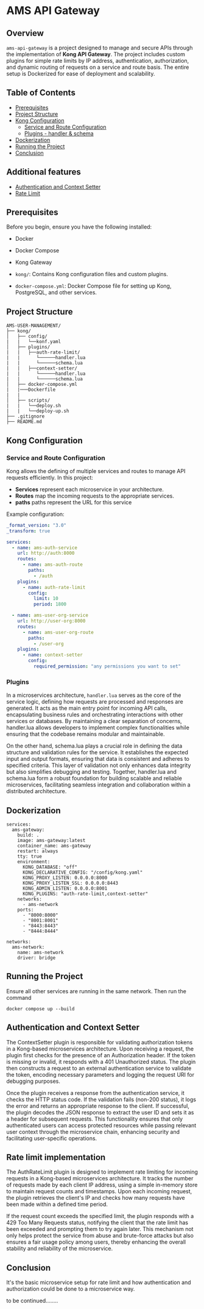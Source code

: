 # AMS API Gateway

## Overview

`ams-api-gateway` is a project designed to manage and secure APIs through the implementation of **Kong API Gateway**. The project includes custom plugins for  simple rate limits by IP address, authentication, authorization, and dynamic routing of requests on a service and route basis. The entire setup is Dockerized for ease of deployment and scalability.

## Table of Contents

- [Prerequisites](#prerequisites)
- [Project Structure](#project-structure)
- [Kong Configuration](#kong-configuration)
  - [Service and Route Configuration](#service-and-route-configuration)
  - [Plugins - handler & schema](#plugins)
- [Dockerization](#dockerization)
- [Running the Project](#running-the-project)
- [Conclusion](#conclusion)

## Additional features
- [Authentication and Context Setter](#authentication-and-context-setter)
- [Rate Limit](#rate-limit-implementation)

## Prerequisites

Before you begin, ensure you have the following installed:

- Docker
- Docker Compose
- Kong Gateway


- `kong/`: Contains Kong configuration files and custom plugins.
- `docker-compose.yml`: Docker Compose file for setting up Kong, PostgreSQL, and other services.

## Project Structure
```
AMS-USER-MANAGEMENT/
├── kong/
│   ├── config/
|   |   └──konf.yaml
│   ├── plugins/
|   |   ├──auth-rate-limit/
|   |      └──────handler.lua
|   |      └──────schema.lua
|   |   ├──context-setter/
|   |      └──────handler.lua
|   |      └──────schema.lua
│   ├── docker-compose.yml
|   |───Dockerfile
|   |
│   ├── scripts/
|   |   └──deploy.sh
|   |   └──deploy-up.sh
├── .gitignore
├── README.md
```


## Kong Configuration

### Service and Route Configuration

Kong allows the defining of multiple services and routes to manage API requests efficiently. In this project:

- **Services** represent each microservice in your architecture.
- **Routes** map the incoming requests to the appropriate services.
- **paths** paths represent the URL for this service

Example configuration:

```yaml
_format_version: "3.0"
_transform: true

services:
  - name: ams-auth-service
    url: http://auth:8000
    routes:
      - name: ams-auth-route
        paths:
          - /auth
    plugins:
      - name: auth-rate-limit
        config:
          limit: 10
          period: 1800

  - name: ams-user-org-service
    url: http://user-org:8000
    routes:
      - name: ams-user-org-route
        paths:
          - /user-org
    plugins:
      - name: context-setter
        config:
          required_permission: "any permissions you want to set"

```

### Plugins
In a microservices architecture, ```handler.lua``` serves as the core of the service logic, defining how requests are processed and responses are generated. It acts as the main entry point for incoming API calls, encapsulating business rules and orchestrating interactions with other services or databases. By maintaining a clear separation of concerns, handler.lua allows developers to implement complex functionalities while ensuring that the codebase remains modular and maintainable.

On the other hand, schema.lua plays a crucial role in defining the data structure and validation rules for the service. It establishes the expected input and output formats, ensuring that data is consistent and adheres to specified criteria. This layer of validation not only enhances data integrity but also simplifies debugging and testing. Together, handler.lua and schema.lua form a robust foundation for building scalable and reliable microservices, facilitating seamless integration and collaboration within a distributed architecture.


## Dockerization
```
services:
  ams-gateway:
    build: .
    image: ams-gateway:latest
    container_name: ams-gateway
    restart: always
    tty: true
    environment:
      KONG_DATABASE: "off"
      KONG_DECLARATIVE_CONFIG: "/config/kong.yaml"
      KONG_PROXY_LISTEN: 0.0.0.0:8000
      KONG_PROXY_LISTEN_SSL: 0.0.0.0:8443
      KONG_ADMIN_LISTEN: 0.0.0.0:8001
      KONG_PLUGINS: "auth-rate-limit,context-setter"
    networks:
      - ams-network
    ports:
      - "8000:8000"
      - "8001:8001"
      - "8443:8443"
      - "8444:8444"

networks:
  ams-network:
    name: ams-network
    driver: bridge

```

## Running the Project
Ensure all other services are running in the same network. Then run the command
```
docker compose up --build
```

## Authentication and Context Setter
The ContextSetter plugin is responsible for validating authorization tokens in a Kong-based microservices architecture. Upon receiving a request, the plugin first checks for the presence of an Authorization header. If the token is missing or invalid, it responds with a 401 Unauthorized status. The plugin then constructs a request to an external authentication service to validate the token, encoding necessary parameters and logging the request URI for debugging purposes.

Once the plugin receives a response from the authentication service, it checks the HTTP status code. If the validation fails (non-200 status), it logs the error and returns an appropriate response to the client. If successful, the plugin decodes the JSON response to extract the user ID and sets it as a header for subsequent requests. This functionality ensures that only authenticated users can access protected resources while passing relevant user context through the microservice chain, enhancing security and facilitating user-specific operations.

## Rate limit implementation
The AuthRateLimit plugin is designed to implement rate limiting for incoming requests in a Kong-based microservices architecture. It tracks the number of requests made by each client IP address, using a simple in-memory store to maintain request counts and timestamps. Upon each incoming request, the plugin retrieves the client's IP and checks how many requests have been made within a defined time period.

If the request count exceeds the specified limit, the plugin responds with a 429 Too Many Requests status, notifying the client that the rate limit has been exceeded and prompting them to try again later. This mechanism not only helps protect the service from abuse and brute-force attacks but also ensures a fair usage policy among users, thereby enhancing the overall stability and reliability of the microservice.

## Conclusion
It's the basic microservice setup for rate limit and how authentication and authorization could be done to a microservice way.

to be continued........
